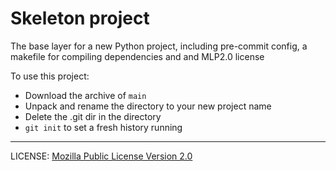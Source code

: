 # Skeleton project

The base layer for a new Python project, including pre-commit config, a makefile for compiling dependencies and and MLP2.0 license

To use this project:

* Download the archive of `main`
* Unpack and rename the directory to your new project name
* Delete the .git dir in the directory
* `git init` to set a fresh history running

----

LICENSE: [Mozilla Public License Version 2.0](LICENSE)
